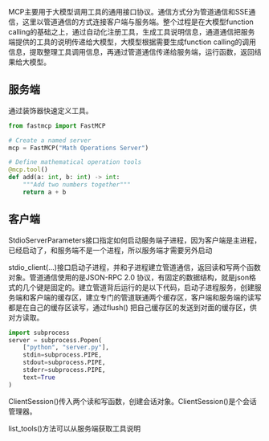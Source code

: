 MCP主要用于大模型调用工具的通用接口协议。通信方式分为管道通信和SSE通信，这里以管道通信的方式连接客户端与服务端。整个过程是在大模型function calling的基础之上，通过自动化注册工具，生成工具说明信息，通道通信把服务端提供的工具的说明传递给大模型，大模型根据需要生成function calling的调用信息，提取整理工具调用信息，再通过管道通信传递给服务端，运行函数，返回结果给大模型。

## 服务端
通过装饰器快速定义工具。
```python
from fastmcp import FastMCP

# Create a named server
mcp = FastMCP("Math Operations Server")

# Define mathematical operation tools
@mcp.tool()
def add(a: int, b: int) -> int:
    """Add two numbers together"""
    return a + b
```

## 客户端
StdioServerParameters接口指定如何启动服务端子进程，因为客户端是主进程，已经启动了，和服务端不是一个进程，所以服务端才需要另外启动

stdio_client(...)接口启动子进程，并和子进程建立管道通信，返回读和写两个函数对象。管道通信使用的是JSON-RPC 2.0 协议，有固定的数据结构，就是json格式的几个键是固定的。建立管道背后运行的是以下代码，启动子进程服务，创建服务端和客户端的缓存区，建立专门的管道联通两个缓存区，客户端和服务端的读写都是在自己的缓存区读写，通过flush() 把自己缓存区的发送到对面的缓存区，供对方读取。
```python
import subprocess
server = subprocess.Popen(
    ["python", "server.py"],
    stdin=subprocess.PIPE,
    stdout=subprocess.PIPE,
    stderr=subprocess.PIPE,
    text=True
)
```

ClientSession()传入两个读和写函数，创建会话对象。ClientSession()是个会话管理器。

list_tools()方法可以从服务端获取工具说明
```python
